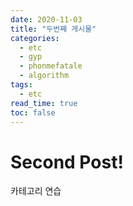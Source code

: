 ```yaml
---
date: 2020-11-03
title: "두번째 게시물"
categories: 
  - etc
  - gyp
  - phonmefatale
  - algorithm
tags: 
  - etc
read_time: true
toc: false
---
```


# Second Post! 

카테고리 연습